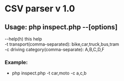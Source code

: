 CSV parser v 1.0
================
## Usage: php inspect.php --[options]<br />
 --help(h)   this help<br />
 -t          transport(comma-separated): bike,car,truck,bus,tram<br />
 -c          driving category(comma-separate): A,B,C,D,F<br />
### Example:
 - php inspect.php -t car,moto -c a,c,b<br />